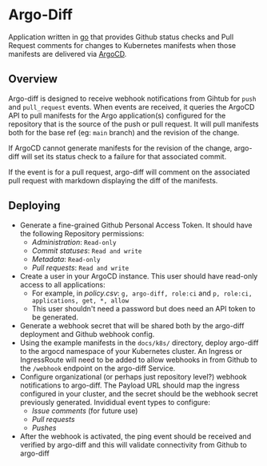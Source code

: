 # Argo-Diff

Application written in [go](https://go.dev/) that provides Github status checks and Pull Request comments
for changes to Kubernetes manifests when those manifests are delivered via
[ArgoCD](https://argo-cd.readthedocs.io/en/stable/).

## Overview

Argo-diff is designed to receive webhook notifications from Gihtub for `push` and `pull_request` events. When
events are received, it queries the ArgoCD API to pull manifests for the Argo application(s) configured for
the repository that is the source of the push or pull request. It will pull manifests both for the base ref
(eg: `main` branch) and the revision of the change.

If ArgoCD cannot generate manifests for the revision of the change, argo-diff will set its status check to a
failure for that associated commit.

If the event is for a pull request, argo-diff will comment on the associated pull request with markdown
displaying the diff of the manifests.

## Deploying

- Generate a fine-grained Github Personal Access Token. It should have the following Repository permissions:
  - *Administration*: `Read-only`
  - *Commit statuses*: `Read and write`
  - *Metadata*: `Read-only`
  - *Pull requests*: `Read and write`
- Create a user in your ArgoCD instance. This user should have read-only access to all applications:
  - For example, in _policy.csv_: `g, argo-diff, role:ci` and `p, role:ci, applications, get, *, allow`
  - This user shouldn't need a password but does need an API token to be generated.
- Generate a webhook secret that will be shared both by the argo-diff deployment and Github webhook config.
- Using the example manifests in the `docs/k8s/` directory, deploy argo-diff to the argocd namespace of your
    Kubernetes cluster. An Ingress or IngressRoute will need to be added to allow webhooks in from Github to
    the `/webhook` endpoint on the argo-diff Service.
- Configure organizational (or perhaps just repository level?) webhook notifications to argo-diff. The Payload
    URL should map the ingress configured in your cluster, and the secret should be the webhook secret
    previously generated. Invididual event types to configure:
  - *Issue comments* (for future use)
  - *Pull requests*
  - *Pushes*
- After the webhook is activated, the ping event should be received and verified by argo-diff and this will
    validate connectivity from Github to argo-diff
